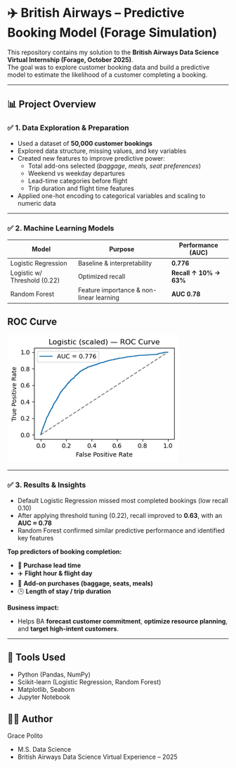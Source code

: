 # ✈️ British Airways – Predictive Booking Model (Forage Simulation)

This repository contains my solution to the **British Airways Data Science Virtual Internship (Forage, October 2025)**.  
The goal was to explore customer booking data and build a predictive model to estimate the likelihood of a customer completing a booking.

---

## 📊 Project Overview

### ✅ 1. Data Exploration & Preparation
- Used a dataset of **50,000 customer bookings**
- Explored data structure, missing values, and key variables
- Created new features to improve predictive power:
  - Total add-ons selected (*baggage, meals, seat preferences*)
  - Weekend vs weekday departures
  - Lead-time categories before flight
  - Trip duration and flight time features
- Applied one-hot encoding to categorical variables and scaling to numeric data

---

### ✅ 2. Machine Learning Models

| Model | Purpose | Performance (AUC) |
|-------|----------|---------------------|
| Logistic Regression | Baseline & interpretability | **0.776** |
| Logistic w/ Threshold (0.22) | Optimized recall | **Recall ↑ 10% → 63%** |
| Random Forest | Feature importance & non-linear learning | **AUC 0.78** |

## ROC Curve

![ROC Curve – Logistic Regression (AUC ≈ 0.78)](images/roc_curve.png)


---

### ✅ 3. Results & Insights

- Default Logistic Regression missed most completed bookings (low recall 0.10)
- After applying threshold tuning (0.22), recall improved to **0.63**, with an **AUC ≈ 0.78**
- Random Forest confirmed similar predictive performance and identified key features

**Top predictors of booking completion:**
- 📆 **Purchase lead time**
- ✈️ **Flight hour & flight day**
- 🛄 **Add-on purchases (baggage, seats, meals)**
- 🕒 **Length of stay / trip duration**

**Business impact:**
- Helps BA **forecast customer commitment**, **optimize resource planning**, and **target high-intent customers**.

---

## 📌 Tools Used

  - Python (Pandas, NumPy)
  - Scikit-learn (Logistic Regression, Random Forest)
  - Matplotlib, Seaborn
  - Jupyter Notebook

## 👩‍💻 Author

Grace Polito
- M.S. Data Science
- British Airways Data Science Virtual Experience – 2025

